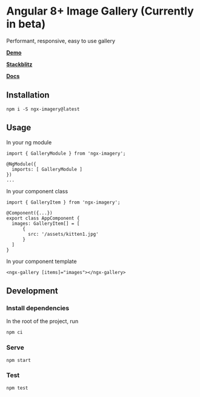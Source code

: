 # Angular 8+ Image Gallery (Currently in beta)

Performant, responsive, easy to use gallery

[**Demo**](https://daelmaak.github.io/ngx-imagery/)

[**Stackblitz**](https://stackblitz.com/edit/ngx-imagery)

[**Docs**](https://github.com/daelmaak/ngx-imagery/wiki/Gallery-API)

## Installation

`npm i -S ngx-imagery@latest`

## Usage

In your ng module

```
import { GalleryModule } from 'ngx-imagery';

@NgModule({
  imports: [ GalleryModule ]
})
...
```

In your component class

```
import { GalleryItem } from 'ngx-imagery';

@Component({...})
export class AppComponent {
  images: GalleryItem[] = [
      {
        src: '/assets/kitten1.jpg'
      }
  ]
}
```

In your component template

```
<ngx-gallery [items]="images"></ngx-gallery>
```

## Development

### Install dependencies

In the root of the project, run

```
npm ci
```

### Serve

```
npm start
```

### Test

```
npm test
```
